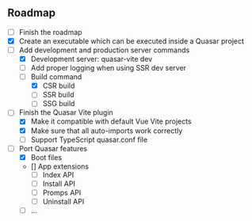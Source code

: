 ## Roadmap

- [ ] Finish the roadmap
- [x] Create an executable which can be executed inside a Quasar project
- [ ] Add development and production server commands
  - [x] Development server: quasar-vite dev
  - [ ] Add proper logging when using SSR dev server
  - [ ] Build command
    - [x] CSR build
    - [ ] SSR build
    - [ ] SSG build
- [ ] Finish the Quasar Vite plugin
  - [x] Make it compatible with default Vue Vite projects
  - [x] Make sure that all auto-imports work correctly
  - [ ] Support TypeScript quasar.conf file
- [ ] Port Quasar features
  - [x] Boot files
  - [] App extensions
    - [ ] Index API
    - [ ] Install API
    - [ ] Promps API
    - [ ] Uninstall API
  - [ ] ...
